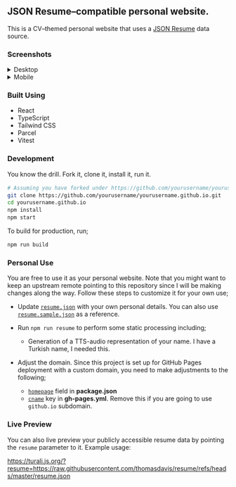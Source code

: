 ## JSON Resume–compatible personal website.

This is a CV–themed personal website that uses a [JSON Resume](https://github.com/jsonresume) data source.

### Screenshots

<details>
  <summary>Desktop</summary>
  <div style="display: flex; flex-wrap: wrap; gap: 10px;">
    <img src="screenshots/desktop-light.png" width="400" />
    <img src="screenshots/desktop-dark.png" width="400" />
  </div>
</details>

<details>
  <summary>Mobile</summary>
  <div style="display: flex; flex-wrap: wrap; gap: 10px;">
    <img src="screenshots/mobile-light-1.png" width="200" />
    <img src="screenshots/mobile-light-2.png" width="200" />
    <img src="screenshots/mobile-dark-1.png" width="200" />
    <img src="screenshots/mobile-dark-2.png" width="200" />
  </div>
</details>

### Built Using

- React
- TypeScript
- Tailwind CSS
- Parcel
- Vitest

### Development

You know the drill. Fork it, clone it, install it, run it.

```bash
# Assuming you have forked under https://github.com/yourusername/yourusername.github.io
git clone https://github.com/yourusername/yourusername.github.io.git
cd yourusername.github.io
npm install
npm start
```

To build for production, run;

```bash
npm run build
```

### Personal Use

You are free to use it as your personal website. Note that you might want to keep an upstream remote pointing to this repository since I will be making changes along the way. Follow these steps to customize it for your own use;

- Update [`resume.json`](data/resume.json) with your own personal details. You can also use [`resume.sample.json`](data/resume.sample.json) as a reference.

- Run `npm run resume` to perform some static processing including;

  - Generation of a TTS-audio representation of your name. I have a Turkish name, I needed this.

- Adjust the domain. Since this project is set up for GitHub Pages deployment with a custom domain, you need to make adjustments to the following;

  - [`homepage`](package.json#L4) field in **package.json**
  - [`cname`](.github/workflows/gh-pages.yml#L37) key in **gh-pages.yml**. Remove this if you are going to use `github.io` subdomain.

### Live Preview

You can also live preview your publicly accessible resume data by pointing the `resume` parameter to it. Example usage:

https://turali.js.org/?resume=https://raw.githubusercontent.com/thomasdavis/resume/refs/heads/master/resume.json

